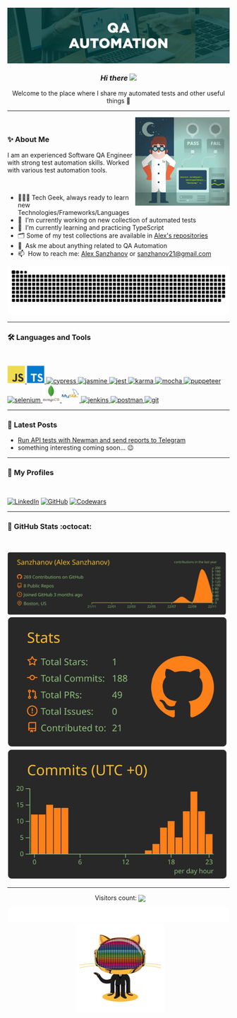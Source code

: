 <div align='center'>
<p href="https://www.linkedin.com/in/sanzhanov/" align="center"> 
        <img src="https://github.com/Sanzhanov/Sanzhanov/blob/main/assets/QA-Automation.png" alt="header" 
   align="center"/> 
 </p></div>

<div align='center'>

 ### *Hi there* <a href="https://www.linkedin.com/in/sanzhanov/"><img src="https://media.giphy.com/media/hvRJCLFzcasrR4ia7z/giphy.gif" width="5%"></a>

Welcome to the place where I share my automated tests and other useful things :rocket:</div>

------
<div align='right'>
<p align="right"> 
        <img src='.github/workflows/pass-fail.gif' height=200 
   align="right"/> 
 </p></div>
 
### ✨ **About Me**
I am an experienced Software QA Engineer with strong test automation skills. Worked with various test automation tools.

<br/>

- 👨🏼‍💻 Tech Geek, always ready to learn new Technologies/Frameworks/Languages
- 🔭 &nbsp;I’m currently working on new collection of automated tests 
- 🌱 &nbsp;I’m currently learning and practicing TypeScript
- 🗂️ Some of my test collections are available in <a rel="me" href="https://github.com/Sanzhanov?tab=repositories">Alex's repositories</a>
- 💬 &nbsp;Ask me about anything related to QA Automation
- 📫 &nbsp;How to reach me: <a rel="me" href="https://www.linkedin.com/in/sanzhanov/">Alex Sanzhanov</a> or sanzhanov21@gmail.com

<div align='center'>
<img src='.github/workflows/github-contribution-grid-snake.svg'/>
</div>

------

### 🛠️ **Languages and Tools** 
  <br/>

  <p align="left"> <a href="https://developer.mozilla.org/en-US/docs/Web/JavaScript" target="_blank" rel="noreferrer"> <img src="https://raw.githubusercontent.com/devicons/devicon/master/icons/javascript/javascript-original.svg" alt="javascript" width="40" height="40"/> </a> <a href="https://www.typescriptlang.org/" target="_blank" rel="noreferrer"> <img src="https://raw.githubusercontent.com/devicons/devicon/master/icons/typescript/typescript-original.svg" alt="typescript" width="40" height="40"/> </a> <a href="https://www.cypress.io" target="_blank" rel="noreferrer"> <img src="https://raw.githubusercontent.com/simple-icons/simple-icons/6e46ec1fc23b60c8fd0d2f2ff46db82e16dbd75f/icons/cypress.svg" alt="cypress" width="40" height="40"/> </a> <a href="https://jasmine.github.io/" target="_blank" rel="noreferrer"> <img src="https://www.vectorlogo.zone/logos/jasmine/jasmine-icon.svg" alt="jasmine" width="40" height="40"/> </a>  <a href="https://jestjs.io" target="_blank" rel="noreferrer"> <img src="https://www.vectorlogo.zone/logos/jestjsio/jestjsio-icon.svg" alt="jest" width="40" height="40"/> </a> <a href="https://karma-runner.github.io/latest/index.html" target="_blank" rel="noreferrer"> <img src="https://raw.githubusercontent.com/detain/svg-logos/780f25886640cef088af994181646db2f6b1a3f8/svg/karma.svg" alt="karma" width="40" height="40"/> </a> <a href="https://mochajs.org" target="_blank" rel="noreferrer"> <img src="https://www.vectorlogo.zone/logos/mochajs/mochajs-icon.svg" alt="mocha" width="40" height="40"/> </a> <a href="https://github.com/puppeteer/puppeteer" target="_blank" rel="noreferrer"> <img src="https://www.vectorlogo.zone/logos/pptrdev/pptrdev-official.svg" alt="puppeteer" width="40" height="40"/> </a> <a href="https://www.selenium.dev" target="_blank" rel="noreferrer"> <img src="https://raw.githubusercontent.com/detain/svg-logos/780f25886640cef088af994181646db2f6b1a3f8/svg/selenium-logo.svg" alt="selenium" width="40" height="40"/> </a> <a href="https://www.mongodb.com/" target="_blank" rel="noreferrer"> <img src="https://raw.githubusercontent.com/devicons/devicon/master/icons/mongodb/mongodb-original-wordmark.svg" alt="mongodb" width="40" height="40"/> </a> <a href="https://www.mysql.com/" target="_blank" rel="noreferrer"> <img src="https://raw.githubusercontent.com/devicons/devicon/master/icons/mysql/mysql-original-wordmark.svg" alt="mysql" width="40" height="40"/> </a> <a href="https://www.jenkins.io" target="_blank" rel="noreferrer"> <img src="https://www.vectorlogo.zone/logos/jenkins/jenkins-icon.svg" alt="jenkins" width="40" height="40"/> </a> <a href="https://postman.com" target="_blank" rel="noreferrer"> <img src="https://www.vectorlogo.zone/logos/getpostman/getpostman-icon.svg" alt="postman" width="40" height="40"/> </a>  <a href="https://git-scm.com/" target="_blank" rel="noreferrer"> <img src="https://www.vectorlogo.zone/logos/git-scm/git-scm-icon.svg" alt="git" width="40" height="40"/> </a> </p>

------

### 📕 **Latest Posts** 
- <a rel="last article" href="https://dev.to/sanzhanov/run-api-tests-with-newman-and-send-reports-to-telegram-340e">Run API tests with Newman and send reports to Telegram</a>
- something interesting coming soon... :wink:

------

### 🔗 **My Profiles**
<br/>

[![LinkedIn](https://img.shields.io/badge/--0D1117?style=for-the-badge&logo=LinkedIn)](https://www.linkedin.com/in/sanzhanov/)
[![GitHub](https://img.shields.io/badge/--0D1117?style=for-the-badge&logo=GitHub)](https://github.com/Sanzhanov)
[![Codewars](https://img.shields.io/badge/--0D1117?style=for-the-badge&logo=Codewars)](https://www.codewars.com/users/Aleksandr%20Sanzhanov)

------
### 📝 **GitHub Stats** :octocat:
<br/>

[![](https://raw.githubusercontent.com/Sanzhanov/Sanzhanov/main/profile-summary-card-output/gruvbox/0-profile-details.svg)](https://github.com/vn7n24fzkq/github-profile-summary-cards)
[![](https://raw.githubusercontent.com/Sanzhanov/Sanzhanov/main/profile-summary-card-output/gruvbox/3-stats.svg)](https://github.com/vn7n24fzkq/github-profile-summary-cards) [![](https://raw.githubusercontent.com/Sanzhanov/Sanzhanov/main/profile-summary-card-output/gruvbox/4-productive-time.svg)](https://github.com/vn7n24fzkq/github-profile-summary-cards)

---
<div align='center'>
<p align="center"> 
   Visitors count:
   
   <img src="https://profile-counter.glitch.me/Sanzhanov/count.svg" align="center"/> 
 </p></div>

 <img src='.github/workflows/thanks.svg'/>

 <div align='center'>
<p align="center"> 
        <img src='.github/workflows/cartoon1.gif' height=200 
   align="center"/> 
 </p></div>

 